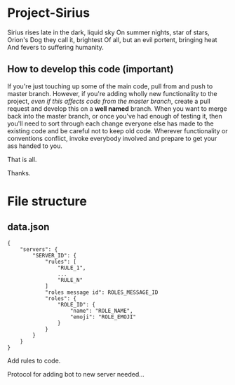 # Project-Sirius

Sirius rises late in the dark, liquid sky
On summer nights, star of stars,
Orion's Dog they call it, brightest
Of all, but an evil portent, bringing heat
And fevers to suffering humanity.

## How to develop this code (**important**)

If you're just touching up some of the main code, pull from and push to master branch. However, if you're adding wholly new functionality to the project, *even if this affects code from the master branch*, create a pull request and develop this on a **well named** branch. When you want to merge back into the master branch, or once you've had enough of testing it, then you'll need to sort through each change everyone else has made to the existing code and be careful not to keep old code. Wherever functionality or conventions conflict, invoke everybody involved and prepare to get your ass handed to you.

That is all.

Thanks.

# File structure

## data.json

```
{
    "servers": {
        "SERVER_ID": {
            "rules": [
                "RULE_1",
                ...
                "RULE_N"
            ]
            "roles message id": ROLES_MESSAGE_ID
            "roles": {
                "ROLE_ID": {
                    "name": "ROLE_NAME",
                    "emoji": "ROLE_EMOJI"
                }
            }
        }
    }
}
```

Add rules to code.

Protocol for adding bot to new server needed...
